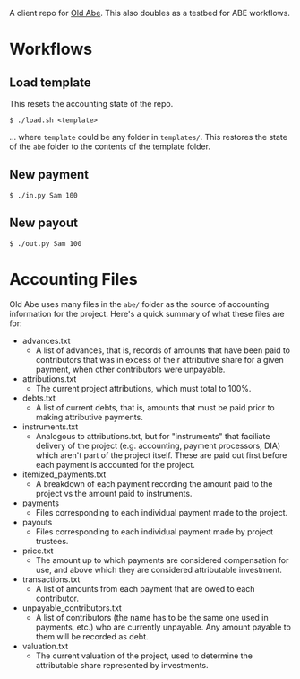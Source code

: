 A client repo for [Old Abe](https://github.com/drym-org/old-abe). This also doubles as a testbed for ABE workflows.

# Workflows

## Load template

This resets the accounting state of the repo.

```
$ ./load.sh <template>
```

... where `template` could be any folder in `templates/`. This restores the state of the `abe` folder to the contents of the template folder.

## New payment

```
$ ./in.py Sam 100
```

## New payout

```
$ ./out.py Sam 100
```

# Accounting Files

Old Abe uses many files in the `abe/` folder as the source of accounting information for the project. Here's a quick summary of what these files are for:

- advances.txt
  - A list of advances, that is, records of amounts that have been paid to contributors that was in excess of their attributive share for a given payment, when other contributors were unpayable.
- attributions.txt
  - The current project attributions, which must total to 100%.
- debts.txt
  - A list of current debts, that is, amounts that must be paid prior to making attributive payments.
- instruments.txt
  - Analogous to attributions.txt, but for "instruments" that faciliate delivery of the project (e.g. accounting, payment processors, DIA) which aren't part of the project itself. These are paid out first before each payment is accounted for the project.
- itemized_payments.txt
  - A breakdown of each payment recording the amount paid to the project vs the amount paid to instruments.
- payments
  - Files corresponding to each individual payment made to the project.
- payouts
  - Files corresponding to each individual payment made by project trustees.
- price.txt
  - The amount up to which payments are considered compensation for use, and above which they are considered attributable investment.
- transactions.txt
  - A list of amounts from each payment that are owed to each contributor.
- unpayable_contributors.txt
  - A list of contributors (the name has to be the same one used in payments, etc.) who are currently unpayable. Any amount payable to them will be recorded as debt.
- valuation.txt
  - The current valuation of the project, used to determine the attributable share represented by investments.
